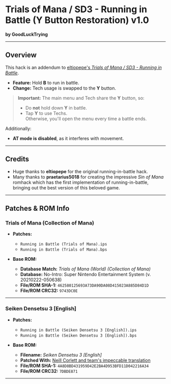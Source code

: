 # Trials of Mana / SD3 - Running in Battle (Y Button Restoration) v1.0
**by GoodLuckTrying**

---

## Overview
This hack is an addendum to [eltiopepe's *Trials of Mana / SD3 - Running in Battle*](https://www.romhacking.net/hacks/8631).

- **Feature:** Hold **B** to run in battle.
- **Change:** Tech usage is swapped to the **Y** button.
  
> **Important:** The main menu and Tech share the **Y** button, so:
> - Do **not** hold down **Y** in battle.
> - Tap **Y** to use Techs.  
> Otherwise, you'll open the menu every time a battle ends.

Additionally:
- **AT mode is disabled**, as it interferes with movement.

---

## Credits
- Huge thanks to **eltiopepe** for the original running-in-battle hack.
- Many thanks to **praetarius5018** for creating the impressive *Sin of Mana* romhack which has the first implementation of running-in-battle, bringing out the best version of this beloved game.

---

## Patches & ROM Info

### Trials of Mana (Collection of Mana)
- **Patches:**
  - `Running in Battle (Trials of Mana).ips`
  - `Running in Battle (Trials of Mana).bps`

- **Base ROM:**
  - **Database Match:** *Trials of Mana (World) (Collection of Mana)*
  - **Database:** No-Intro: Super Nintendo Entertainment System (v. 20210222-050638)
  - **File/ROM SHA-1:** `462580125693A73DA90DA08D415023A885D84D1D`
  - **File/ROM CRC32:** `9743DC0E`

---

### Seiken Densetsu 3 [English]
- **Patches:**
  - `Running in Battle (Seiken Densetsu 3 [English]).ips`
  - `Running in Battle (Seiken Densetsu 3 [English]).bps`

- **Base ROM:**
  - **Filename:** *Seiken Densetsu 3 [English]*
  - **Patched With:** [Neill Corlett and team's impeccable translation](https://www.romhacking.net/hacks/8631)
  - **File/ROM SHA-1:** `4A8D8BD431959D42E2BA4D953BFD11D042216A34`
  - **File/ROM CRC32:** `7DBDE871`

---
